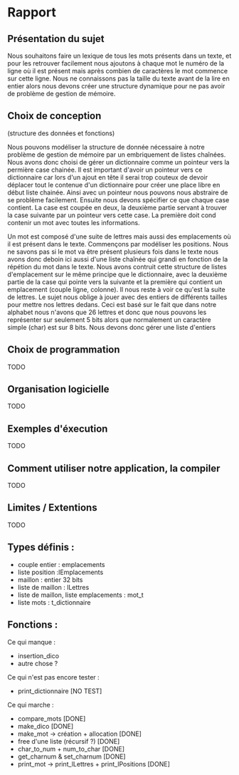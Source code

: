 Rapport
===============

Présentation du sujet
---------------------

Nous souhaitons faire un lexique de tous les mots présents dans un texte, et pour les retrouver facilement nous ajoutons à chaque mot le numéro de la ligne où il est présent mais après combien de caractères le mot commence sur cette ligne. Nous ne connaissons pas la taille du texte avant de la lire en entier alors nous devons créer une structure dynamique pour ne pas avoir de problème de gestion de mémoire. 

Choix de conception
-------------------
(structure des données et fonctions)

Nous pouvons modéliser la structure de donnée nécessaire à notre problème de gestion de mémoire par un embriquement de listes chaînées. Nous avons donc choisi de gérer un dictionnaire comme un pointeur vers la permière case chainée. Il est important d'avoir un pointeur vers ce dictionnaire car lors d'un ajout en tête il serai trop couteux de devoir déplacer tout le contenue d'un dictionnaire pour créer une place libre en début liste chainée. Ainsi avec un pointeur nous pouvons nous abstraire de se problème facilement.
Ensuite nous devons spécifier ce que chaque case contient. La case est coupée en deux, la deuxième partie servant à trouver la case suivante par un pointeur vers cette case. La première doit cond contenir un mot avec toutes les informations.

Un mot est composé d'une suite de lettres mais aussi des emplacements où il est présent dans le texte. 
Commençons par modéliser les positions. Nous ne savons pas si le mot va être présent plusieurs fois dans le texte nous avons donc deboin ici aussi d'une liste chaînée qui grandi en fonction de la répétion du mot dans le texte. Nous avons contruit cette structure de listes d'emplacement sur le même principe que le dictionnaire, avec la deuxième partie de la case qui pointe vers la suivante et la première qui contient un emplacement (couple ligne, colonne).
Il nous reste à voir ce qu'est la suite de lettres. Le sujet nous oblige à jouer avec des entiers de différents tailles pour mettre nos lettres dedans. Ceci est basé sur le fait que dans notre alphabet nous n'avons que 26 lettres et donc que nous pouvons les représenter sur seulement 5 bits alors que normalement un caractère simple (char) est sur 8 bits. Nous devons donc gérer une liste d'entiers 

Choix de programmation
----------------------

TODO

Organisation logicielle
-----------------------

TODO

Exemples d'éxecution
--------------------

TODO

Comment utiliser notre application, la compiler
-----------------------------------------------

TODO

Limites / Extentions
--------------------

TODO





Types définis :
---------------

- couple entier : emplacements
- liste position :lEmplacements
- maillon : entier 32 bits
- liste de maillon : lLettres
- liste de maillon, liste emplacements : mot_t
- liste mots : t_dictionnaire

Fonctions :
-----------

Ce qui manque :
- insertion_dico
- autre chose ?

Ce qui n'est pas encore tester :
- print_dictionnaire                                [NO TEST]

Ce qui marche :
- compare_mots                                      [DONE]
- make_dico                                         [DONE]
- make_mot -> création + allocation                 [DONE]
- free d'une liste (récursif ?)                     [DONE]
- char_to_num + num_to_char                         [DONE]
- get_charnum & set_charnum                         [DONE]
- print_mot -> print_lLettres + print_lPositions    [DONE]
